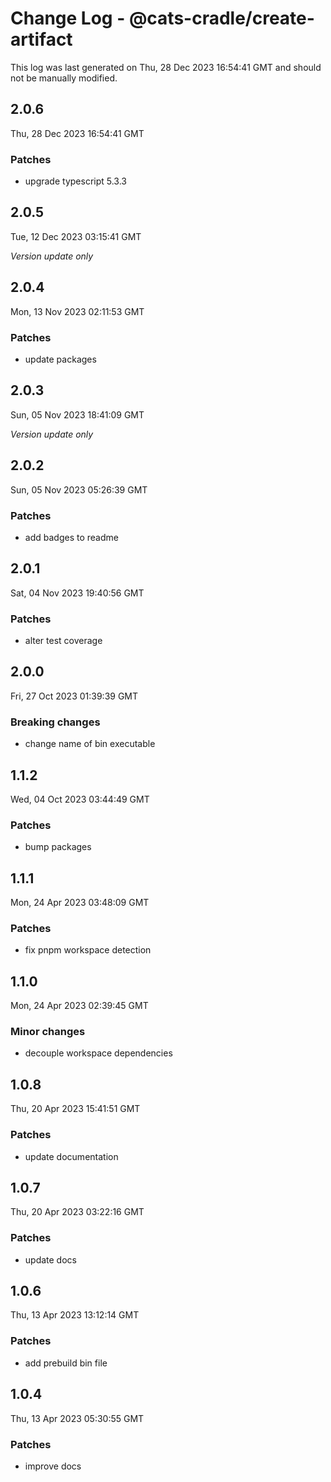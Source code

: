 # Change Log - @cats-cradle/create-artifact

This log was last generated on Thu, 28 Dec 2023 16:54:41 GMT and should not be manually modified.

## 2.0.6
Thu, 28 Dec 2023 16:54:41 GMT

### Patches

- upgrade typescript 5.3.3

## 2.0.5
Tue, 12 Dec 2023 03:15:41 GMT

_Version update only_

## 2.0.4
Mon, 13 Nov 2023 02:11:53 GMT

### Patches

- update packages

## 2.0.3
Sun, 05 Nov 2023 18:41:09 GMT

_Version update only_

## 2.0.2
Sun, 05 Nov 2023 05:26:39 GMT

### Patches

- add badges to readme

## 2.0.1
Sat, 04 Nov 2023 19:40:56 GMT

### Patches

- alter test coverage

## 2.0.0
Fri, 27 Oct 2023 01:39:39 GMT

### Breaking changes

- change name of bin executable

## 1.1.2
Wed, 04 Oct 2023 03:44:49 GMT

### Patches

- bump packages

## 1.1.1
Mon, 24 Apr 2023 03:48:09 GMT

### Patches

- fix pnpm workspace detection

## 1.1.0
Mon, 24 Apr 2023 02:39:45 GMT

### Minor changes

- decouple workspace dependencies

## 1.0.8
Thu, 20 Apr 2023 15:41:51 GMT

### Patches

- update documentation

## 1.0.7
Thu, 20 Apr 2023 03:22:16 GMT

### Patches

- update docs

## 1.0.6
Thu, 13 Apr 2023 13:12:14 GMT

### Patches

- add prebuild bin file

## 1.0.4
Thu, 13 Apr 2023 05:30:55 GMT

### Patches

- improve docs

